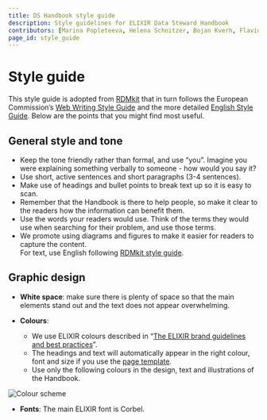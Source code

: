```yaml
---
title: DS Handbook style guide
description: Style guidelines for ELIXIR Data Steward Handbook
contributors: [Marina Popleteeva, Helena Schnitzer, Bojan Kverh, Flavio Licciulli, Carmen Reverté, Diana Pilvar]
page_id: style_guide
---  
```


# Style guide

This style guide is adopted from [RDMkit](https://rdmkit.elixir-europe.org/style_guide) that in turn follows the European Commission’s [Web Writing Style Guide](https://wikis.ec.europa.eu/display/WEBGUIDE/02.+Web+writing+guidelines) and the more detailed [English Style Guide](https://commission.europa.eu/system/files/2023-01/styleguide_english_dgt_en.pdf). Below are the points that you might find most useful.  

## General style and tone    
  
- Keep the tone friendly rather than formal, and use “you”. Imagine you were explaining something verbally to someone - how would you say it?  
- Use short, active sentences and short paragraphs (3-4 sentences).
- Make use of headings and bullet points to break text up so it is easy to scan.    
- Remember that the Handbook is there to help people, so make it clear to the readers how the information can benefit them.  
- Use the words your readers would use. Think of the terms they would use when searching for their problem, and use those terms.  
- We promote using diagrams and figures to make it easier for readers to capture the content.  
For text, use English following [RDMkit style guide](https://rdmkit.elixir-europe.org/style_guide#text).

## Graphic design
- **White space**: make sure there is plenty of space so that the main elements stand out and the text does not appear overwhelming.

- **Colours**:  
  - We use ELIXIR colours described in “[The ELIXIR brand guidelines and best practices](https://drive.google.com/file/d/0B7btK9HAXhx1LVVCS3pBZVI1SjQ/view?resourcekey=0-KzdprazYmQ35mcod7NwS8w)”.  
  - The headings and text will automatically appear in the right colour, font and size  if you use the [page template](https://docs.google.com/document/d/1W8Q2dnsjb2KdubVHjqN6rTDC2Bc1vkJG4w9emtUSKdg).  
  - Use only the following colours in the design, text and illustrations of the Handbook.

![Colour scheme](color_scheme.png)  
  
  - **Fonts**: The main ELIXIR font is Corbel.  

